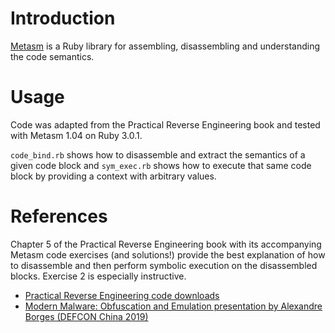# Introduction

[Metasm](https://github.com/jjyg/metasm/) is a Ruby library for assembling,
disassembling and understanding the code semantics.

# Usage

Code was adapted from the Practical Reverse Engineering book and tested with
Metasm 1.04 on Ruby 3.0.1.

`code_bind.rb` shows how to disassemble and extract the semantics of a given code
block and `sym_exec.rb` shows how to execute that same code block by providing
a context with arbitrary values.

# References

Chapter 5 of the Practical Reverse Engineering book with its accompanying Metasm
code exercises (and solutions!) provide the best explanation of how to disassemble
and then perform symbolic execution on the disassembled blocks. Exercise 2 is
especially instructive.

- [Practical Reverse Engineering code downloads](https://www.wiley.com/en-us/Practical+Reverse+Engineering%3A+x86%2C+x64%2C+ARM%2C+Windows+Kernel%2C+Reversing+Tools%2C+and+Obfuscation-p-9781118787311)
- [Modern Malware: Obfuscation and Emulation presentation by Alexandre Borges (DEFCON China 2019)](www.blackstormsecurity.com/docs/DEFCON_CHINA_ALEXANDRE.pdf#page=37)
